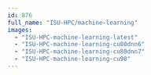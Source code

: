 ```yaml
---
id: 876
full_name: "ISU-HPC/machine-learning"
images: 
  - "ISU-HPC-machine-learning-latest"
  - "ISU-HPC-machine-learning-cu80dnn6"
  - "ISU-HPC-machine-learning-cu80dnn7"
  - "ISU-HPC-machine-learning-cu90"
---
```

